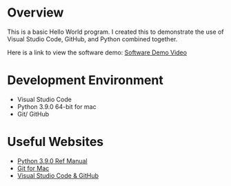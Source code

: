 # Overview

This is a basic Hello World program.  I created this to demonstrate the use of Visual Studio Code, GitHub, and Python combined together.

Here is a link to view the software demo:
[Software Demo Video](https://youtu.be/BjH2CmjJ3rw)

# Development Environment

* Visual Studio Code
* Python 3.9.0 64-bit for mac
* Git/ GitHub

# Useful Websites

* [Python 3.9.0 Ref Manual](https://www.python.org/downloads/release/python-390/)
* [Git for Mac](https://git-scm.com/download/mac)
* [Visual Studio Code & GitHub](https://code.visualstudio.com/docs/editor/versioncontrol)